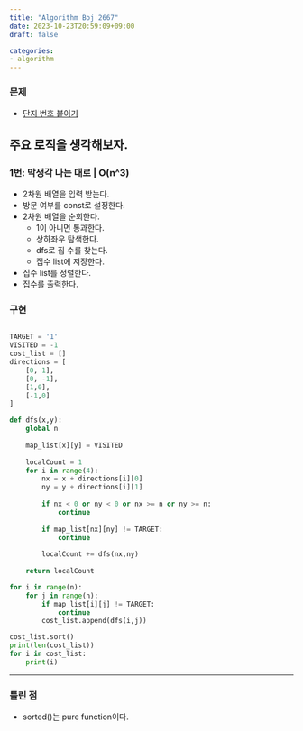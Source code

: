 ```yaml
---
title: "Algorithm Boj 2667"
date: 2023-10-23T20:59:09+09:00
draft: false

categories:
- algorithm
---
```


### 문제
- [단지 번호 붙이기](https://www.acmicpc.net/problem/2667)

## 주요 로직을 생각해보자.
### 1번: 막생각 나는 대로 | O(n^3)
- 2차원 배열을 입력 받는다.
- 방문 여부를 const로 설정한다.
- 2차원 배열을 순회한다.
    - 1이 아니면 통과한다.
    - 상하좌우 탐색한다.
    - dfs로 집 수를 찾는다.
    - 집수 list에 저장한다.
- 집수 list를 정렬한다.
- 집수를 출력한다.

### 구현
```python

TARGET = '1'
VISITED = -1
cost_list = []
directions = [
    [0, 1],
    [0, -1],
    [1,0],
    [-1,0]
]

def dfs(x,y):
    global n
    
    map_list[x][y] = VISITED
    
    localCount = 1
    for i in range(4):
        nx = x + directions[i][0]
        ny = y + directions[i][1]
        
        if nx < 0 or ny < 0 or nx >= n or ny >= n:
            continue
            
        if map_list[nx][ny] != TARGET:
            continue
        
        localCount += dfs(nx,ny)
        
    return localCount

for i in range(n):
    for j in range(n):
        if map_list[i][j] != TARGET:
            continue
        cost_list.append(dfs(i,j))

cost_list.sort()
print(len(cost_list))
for i in cost_list:
    print(i)
```

---
### 틀린 점
- sorted()는 pure function이다.
